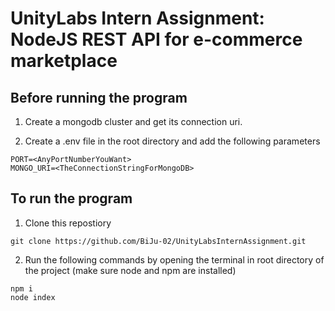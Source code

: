 # UnityLabs Intern Assignment: NodeJS REST API for e-commerce marketplace

## Before running the program
1. Create a mongodb cluster and get its connection uri.


2. Create a .env file in the root directory and add the following parameters<br>
```
PORT=<AnyPortNumberYouWant>
MONGO_URI=<TheConnectionStringForMongoDB>
```
## To run the program
1. Clone this repostiory
```
git clone https://github.com/BiJu-02/UnityLabsInternAssignment.git
```
2. Run the following commands by opening the terminal in root directory of the project (make sure node and npm are installed)
```
npm i
node index
```
